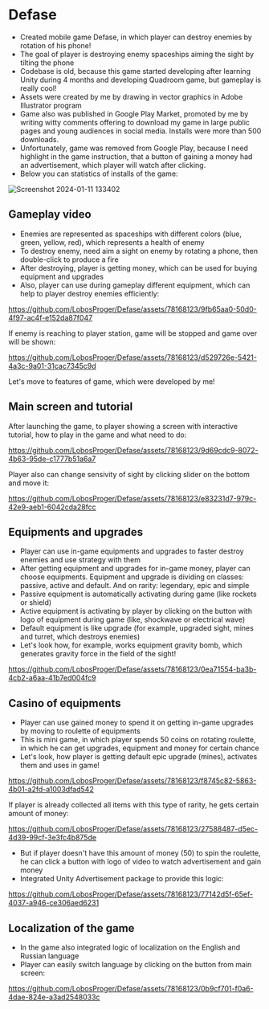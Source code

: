 # Defase
* Created mobile game Defase, in which player can destroy enemies by rotation of his phone!
* The goal of player is destroying enemy spaceships aiming the sight by tilting the phone
* Codebase is old, because this game started developing after learning Unity during 4 months and developing Quadroom game, but gameplay is really cool!
* Assets were created by me by drawing in vector graphics in Adobe Illustrator program
* Game also was published in Google Play Market, promoted by me by writing witty comments offering to download my game in large public pages and young audiences in social media. Installs were more than 500 downloads. 
* Unfortunately, game was removed from Google Play, because I need highlight in the game instruction, that a button of gaining a money had an advertisement, which player will watch after clicking.
* Below you can statistics of installs of the game:

![Screenshot 2024-01-11 133402](https://github.com/LobosProger/Defase/assets/78168123/60c883ad-dd98-4c35-b1c1-bc961c5d4527)

## Gameplay video
* Enemies are represented as spaceships with different colors (blue, green, yellow, red), which represents a health of enemy
* To destroy enemy, need aim a sight on enemy by rotating a phone, then double-click to produce a fire
* After destroying, player is getting money, which can be used for buying equipment and upgrades
* Also, player can use during gameplay different equipment, which can help to player destroy enemies efficiently:

https://github.com/LobosProger/Defase/assets/78168123/9fb65aa0-50d0-4f97-ac4f-e152da87f047

If enemy is reaching to player station, game will be stopped and game over will be shown:

https://github.com/LobosProger/Defase/assets/78168123/d529726e-5421-4a3c-9a01-31cac7345c9d

Let's move to features of game, which were developed by me!

## Main screen and tutorial

After launching the game, to player showing a screen with interactive tutorial, how to play in the game and what need to do:

https://github.com/LobosProger/Defase/assets/78168123/9d69cdc9-8072-4b63-95de-c1777b51a6a7

Player also can change sensivity of sight by clicking slider on the bottom and move it:

https://github.com/LobosProger/Defase/assets/78168123/e83231d7-979c-42e9-aeb1-6042cda28fcc

## Equipments and upgrades

* Player can use in-game equipments and upgrades to faster destroy enemies and use strategy with them
* After getting equipment and upgrades for in-game money, player can choose equipments. Equipment and upgrade is dividing on classes: passive, active and default. And on rarity: legendary, epic and simple
* Passive equipment is automatically activating during game (like rockets or shield)
* Active equipment is activating by player by clicking on the button with logo of equipment during game (like, shockwave or electrical wave)
* Default equipment is like upgrade (for example, upgraded sight, mines and turret, which destroys enemies)
* Let's look how, for example, works equipment gravity bomb, which generates gravity force in the field of the sight!

https://github.com/LobosProger/Defase/assets/78168123/0ea71554-ba3b-4cb2-a6aa-41b7ed004fc9

## Casino of equipments

* Player can use gained money to spend it on getting in-game upgrades by moving to roulette of equipments
* This is mini game, in which player spends 50 coins on rotating roulette, in which he can get upgrades, equipment and money for certain chance
* Let's look, how player is getting default epic upgrade (mines), activates them and uses in game!

https://github.com/LobosProger/Defase/assets/78168123/f8745c82-5863-4b01-a2fd-a1003dfad542

If player is already collected all items with this type of rarity, he gets certain amount of money:

https://github.com/LobosProger/Defase/assets/78168123/27588487-d5ec-4d39-99cf-3e3fc4b875de

* But if player doesn't have this amount of money (50) to spin the roulette, he can click a button with logo of video to watch advertisement and gain money
* Integrated Unity Advertisement package to provide this logic:

https://github.com/LobosProger/Defase/assets/78168123/77142d5f-65ef-4037-a946-ce306aed6231

## Localization of the game

* In the game also integrated logic of localization on the English and Russian language
* Player can easily switch language by clicking on the button from main screen:

https://github.com/LobosProger/Defase/assets/78168123/0b9cf701-f0a6-4dae-824e-a3ad2548033c


